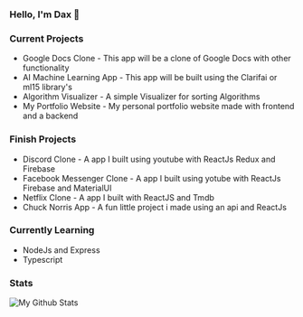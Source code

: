### Hello, I'm Dax 👋

### Current Projects

- Google Docs Clone - This app will be a clone of Google Docs with other functionality
- AI Machine Learning App - This app will be built using the Clarifai or ml15 library's
- Algorithm Visualizer - A simple Visualizer for sorting Algorithms
- My Portfolio Website - My personal portfolio website made with frontend and a backend

### Finish Projects

- Discord Clone - A app I built using youtube with ReactJs Redux and Firebase
- Facebook Messenger Clone - A app I built using yotube with ReactJs Firebase and MaterialUI
- Netflix Clone - A app I built with ReactJS and Tmdb
- Chuck Norris App - A fun little project i made using an api and ReactJs

### Currently Learning

- NodeJs and Express
- Typescript

### Stats

![My Github Stats](https://github-readme-stats.vercel.app/api?username=shah1012&&show_icons=true&title_color=00adb5&icon_color=00adb5&text_color=eeeeee&bg_color=393e46&count_private=true)
